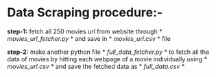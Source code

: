 # Data Scraping procedure:-

**step-1:** fetch all 250 movies url from website through * *movies_url_fetcher.py* * and save in * *movies_url.csv* * file

**step-2:** make another python file * *full_data_fetcher.py* * to fetch all the data of movies by hitting each webpage of a movie individually using * *movies_url.csv* * and save the fetched data as * *full_data.csv* *
